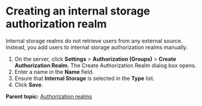 # Creating an internal storage authorization realm

Internal storage realms do not retrieve users from any external source. Instead, you add users to internal storage authorization realms manually.

1.   On the server, click **Settings** \> **Authorization \(Groups\)** \> **Create Authorization Realm**. The Create Authorization Realm dialog box opens. 
2.   Enter a name in the **Name** field. 
3.   Ensure that **Internal Storage** is selected in the **Type** list. 
4.   Click **Save**. 

**Parent topic:** [Authorization realms](../../com.ibm.udeploy.admin.doc/topics/security_config.md)

